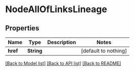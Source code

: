 # NodeAllOfLinksLineage


## Properties
Name | Type | Description | Notes
------------ | ------------- | ------------- | -------------
**href** | **String** |  | [default to nothing]


[[Back to Model list]](../README.md#models) [[Back to API list]](../README.md#api-endpoints) [[Back to README]](../README.md)



